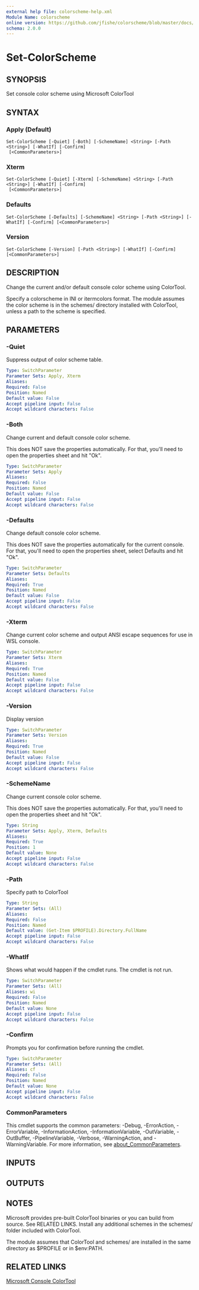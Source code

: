 ```yaml
---
external help file: colorscheme-help.xml
Module Name: colorscheme
online version: https://github.com/jfishe/colorscheme/blob/master/docs/Set-ColorScheme.md
schema: 2.0.0
---
```


# Set-ColorScheme

## SYNOPSIS

Set console color scheme using Microsoft ColorTool

## SYNTAX

### Apply (Default)

``` {contenteditable="false" spellcheck="false" caption="powershell" .powershell}
Set-ColorScheme [-Quiet] [-Both] [-SchemeName] <String> [-Path <String>] [-WhatIf] [-Confirm]
 [<CommonParameters>]
```

### Xterm

``` {contenteditable="false" spellcheck="false" caption="powershell" .powershell}
Set-ColorScheme [-Quiet] [-Xterm] [-SchemeName] <String> [-Path <String>] [-WhatIf] [-Confirm]
 [<CommonParameters>]
```

### Defaults

``` {contenteditable="false" spellcheck="false" caption="powershell" .powershell}
Set-ColorScheme [-Defaults] [-SchemeName] <String> [-Path <String>] [-WhatIf] [-Confirm] [<CommonParameters>]
```

### Version

``` {contenteditable="false" spellcheck="false" caption="powershell" .powershell}
Set-ColorScheme [-Version] [-Path <String>] [-WhatIf] [-Confirm] [<CommonParameters>]
```

## DESCRIPTION

Change the current and/or default console color scheme using ColorTool.

Specify a colorscheme in INI or itermcolors format.
The module assumes the color scheme is in the schemes/ directory installed with ColorTool, unless a path to the scheme is specified.

## PARAMETERS

### -Quiet

Suppress output of color scheme table.

```yaml
Type: SwitchParameter
Parameter Sets: Apply, Xterm
Aliases:
Required: False
Position: Named
Default value: False
Accept pipeline input: False
Accept wildcard characters: False
```

### -Both

Change current and default console color scheme.

This does NOT save the properties automatically.
For that, you'll need to open the properties sheet and hit "Ok".

```yaml
Type: SwitchParameter
Parameter Sets: Apply
Aliases:
Required: False
Position: Named
Default value: False
Accept pipeline input: False
Accept wildcard characters: False
```

### -Defaults

Change default console color scheme.

This does NOT save the properties automatically for the current console.
For that, you'll need to open the properties sheet, select Defaults and hit "Ok".

```yaml
Type: SwitchParameter
Parameter Sets: Defaults
Aliases:
Required: True
Position: Named
Default value: False
Accept pipeline input: False
Accept wildcard characters: False
```

### -Xterm

Change current color scheme and output ANSI escape sequences for use in WSL console.

```yaml
Type: SwitchParameter
Parameter Sets: Xterm
Aliases:
Required: True
Position: Named
Default value: False
Accept pipeline input: False
Accept wildcard characters: False
```

### -Version

Display version

```yaml
Type: SwitchParameter
Parameter Sets: Version
Aliases:
Required: True
Position: Named
Default value: False
Accept pipeline input: False
Accept wildcard characters: False
```

### -SchemeName

Change current console color scheme.

This does NOT save the properties automatically.
For that, you'll need to open the properties sheet and hit "Ok".

```yaml
Type: String
Parameter Sets: Apply, Xterm, Defaults
Aliases:
Required: True
Position: 1
Default value: None
Accept pipeline input: False
Accept wildcard characters: False
```

### -Path

Specify path to ColorTool

```yaml
Type: String
Parameter Sets: (All)
Aliases:
Required: False
Position: Named
Default value: (Get-Item $PROFILE).Directory.FullName
Accept pipeline input: False
Accept wildcard characters: False
```

### -WhatIf

Shows what would happen if the cmdlet runs.
The cmdlet is not run.

```yaml
Type: SwitchParameter
Parameter Sets: (All)
Aliases: wi
Required: False
Position: Named
Default value: None
Accept pipeline input: False
Accept wildcard characters: False
```

### -Confirm

Prompts you for confirmation before running the cmdlet.

```yaml
Type: SwitchParameter
Parameter Sets: (All)
Aliases: cf
Required: False
Position: Named
Default value: None
Accept pipeline input: False
Accept wildcard characters: False
```

### CommonParameters

This cmdlet supports the common parameters: -Debug, -ErrorAction, -ErrorVariable, -InformationAction, -InformationVariable, -OutVariable, -OutBuffer, -PipelineVariable, -Verbose, -WarningAction, and -WarningVariable.
For more information, see [about_CommonParameters](http://go.microsoft.com/fwlink/?LinkID=113216).

## INPUTS

## OUTPUTS

## NOTES

Microsoft provides pre-built ColorTool binaries or you can build from source.
See RELATED LINKS.
Install any additional schemes in the schemes/ folder included with ColorTool.

The module assumes that ColorTool and schemes/ are installed in the same directory as $PROFILE or in $env:PATH.

## RELATED LINKS

[Microsoft Console ColorTool](https://github.com/Microsoft/console/tree/master/tools/ColorTool)
